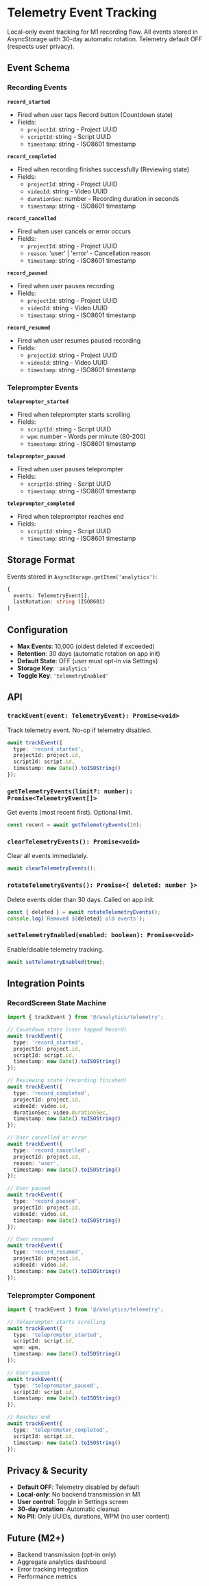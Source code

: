 # Telemetry Event Tracking

Local-only event tracking for M1 recording flow. All events stored in AsyncStorage with 30-day automatic rotation. Telemetry default OFF (respects user privacy).

## Event Schema

### Recording Events

**`record_started`**
- Fired when user taps Record button (Countdown state)
- Fields:
  - `projectId`: string - Project UUID
  - `scriptId`: string - Script UUID
  - `timestamp`: string - ISO8601 timestamp

**`record_completed`**
- Fired when recording finishes successfully (Reviewing state)
- Fields:
  - `projectId`: string - Project UUID
  - `videoId`: string - Video UUID
  - `durationSec`: number - Recording duration in seconds
  - `timestamp`: string - ISO8601 timestamp

**`record_cancelled`**
- Fired when user cancels or error occurs
- Fields:
  - `projectId`: string - Project UUID
  - `reason`: 'user' | 'error' - Cancellation reason
  - `timestamp`: string - ISO8601 timestamp

**`record_paused`**
- Fired when user pauses recording
- Fields:
  - `projectId`: string - Project UUID
  - `videoId`: string - Video UUID
  - `timestamp`: string - ISO8601 timestamp

**`record_resumed`**
- Fired when user resumes paused recording
- Fields:
  - `projectId`: string - Project UUID
  - `videoId`: string - Video UUID
  - `timestamp`: string - ISO8601 timestamp

### Teleprompter Events

**`teleprompter_started`**
- Fired when teleprompter starts scrolling
- Fields:
  - `scriptId`: string - Script UUID
  - `wpm`: number - Words per minute (80-200)
  - `timestamp`: string - ISO8601 timestamp

**`teleprompter_paused`**
- Fired when user pauses teleprompter
- Fields:
  - `scriptId`: string - Script UUID
  - `timestamp`: string - ISO8601 timestamp

**`teleprompter_completed`**
- Fired when teleprompter reaches end
- Fields:
  - `scriptId`: string - Script UUID
  - `timestamp`: string - ISO8601 timestamp

## Storage Format

Events stored in `AsyncStorage.getItem('analytics')`:

```typescript
{
  events: TelemetryEvent[],
  lastRotation: string (ISO8601)
}
```

## Configuration

- **Max Events**: 10,000 (oldest deleted if exceeded)
- **Retention**: 30 days (automatic rotation on app init)
- **Default State**: OFF (user must opt-in via Settings)
- **Storage Key**: `'analytics'`
- **Toggle Key**: `'telemetryEnabled'`

## API

### `trackEvent(event: TelemetryEvent): Promise<void>`
Track telemetry event. No-op if telemetry disabled.

```typescript
await trackEvent({
  type: 'record_started',
  projectId: project.id,
  scriptId: script.id,
  timestamp: new Date().toISOString()
});
```

### `getTelemetryEvents(limit?: number): Promise<TelemetryEvent[]>`
Get events (most recent first). Optional limit.

```typescript
const recent = await getTelemetryEvents(10);
```

### `clearTelemetryEvents(): Promise<void>`
Clear all events immediately.

```typescript
await clearTelemetryEvents();
```

### `rotateTelemetryEvents(): Promise<{ deleted: number }>`
Delete events older than 30 days. Called on app init.

```typescript
const { deleted } = await rotateTelemetryEvents();
console.log(`Removed ${deleted} old events`);
```

### `setTelemetryEnabled(enabled: boolean): Promise<void>`
Enable/disable telemetry tracking.

```typescript
await setTelemetryEnabled(true);
```

## Integration Points

### RecordScreen State Machine
```typescript
import { trackEvent } from '@/analytics/telemetry';

// Countdown state (user tapped Record)
await trackEvent({
  type: 'record_started',
  projectId: project.id,
  scriptId: script.id,
  timestamp: new Date().toISOString()
});

// Reviewing state (recording finished)
await trackEvent({
  type: 'record_completed',
  projectId: project.id,
  videoId: video.id,
  durationSec: video.durationSec,
  timestamp: new Date().toISOString()
});

// User cancelled or error
await trackEvent({
  type: 'record_cancelled',
  projectId: project.id,
  reason: 'user',
  timestamp: new Date().toISOString()
});

// User paused
await trackEvent({
  type: 'record_paused',
  projectId: project.id,
  videoId: video.id,
  timestamp: new Date().toISOString()
});

// User resumed
await trackEvent({
  type: 'record_resumed',
  projectId: project.id,
  videoId: video.id,
  timestamp: new Date().toISOString()
});
```

### Teleprompter Component
```typescript
import { trackEvent } from '@/analytics/telemetry';

// Teleprompter starts scrolling
await trackEvent({
  type: 'teleprompter_started',
  scriptId: script.id,
  wpm: wpm,
  timestamp: new Date().toISOString()
});

// User pauses
await trackEvent({
  type: 'teleprompter_paused',
  scriptId: script.id,
  timestamp: new Date().toISOString()
});

// Reaches end
await trackEvent({
  type: 'teleprompter_completed',
  scriptId: script.id,
  timestamp: new Date().toISOString()
});
```

## Privacy & Security

- **Default OFF**: Telemetry disabled by default
- **Local-only**: No backend transmission in M1
- **User control**: Toggle in Settings screen
- **30-day rotation**: Automatic cleanup
- **No PII**: Only UUIDs, durations, WPM (no user content)

## Future (M2+)

- Backend transmission (opt-in only)
- Aggregate analytics dashboard
- Error tracking integration
- Performance metrics
